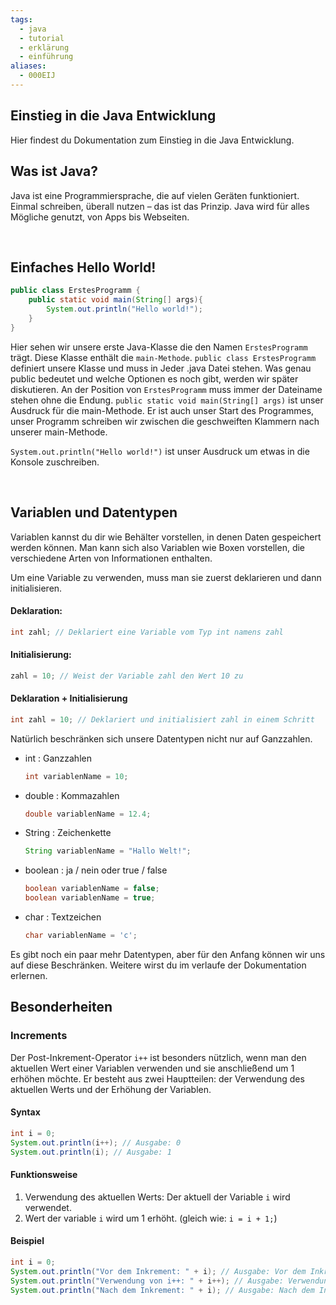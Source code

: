 ```yaml
---
tags:
  - java
  - tutorial
  - erklärung
  - einführung
aliases:
  - 000EIJ
---
```

## Einstieg in die Java Entwicklung
Hier findest du Dokumentation zum Einstieg in die Java Entwicklung.

## Was ist Java?
Java ist eine Programmiersprache, die auf vielen Geräten funktioniert. Einmal schreiben, überall nutzen – das ist das Prinzip. Java wird für alles Mögliche genutzt, von Apps bis Webseiten.

<br/>

## Einfaches Hello World!
```java
public class ErstesProgramm {
	public static void main(String[] args){
		System.out.println("Hello world!");
	}
}
```

Hier sehen wir unsere erste Java-Klasse die den Namen ``ErstesProgramm`` trägt. Diese Klasse enthält die ``main-Methode``. 
``public class ErstesProgramm `` definiert unsere Klasse und muss in Jeder .java Datei stehen. Was genau public bedeutet und welche Optionen es noch gibt, werden wir später diskutieren. An der Position von ``ErstesProgramm`` muss immer der Dateiname stehen ohne die Endung.
``public static void main(String[] args)`` ist unser Ausdruck für die main-Methode. Er ist auch unser Start des Programmes, unser Programm schreiben wir zwischen die geschweiften Klammern nach unserer main-Methode. 

``System.out.println("Hello world!")`` ist unser Ausdruck um etwas in die Konsole zuschreiben.

<br/>

## Variablen und Datentypen
Variablen kannst du dir wie Behälter vorstellen, in denen Daten gespeichert werden können. Man kann sich also Variablen wie Boxen vorstellen, die verschiedene Arten von Informationen enthalten. 

Um eine Variable zu verwenden, muss man sie zuerst deklarieren und dann initialisieren.

#### Deklaration:
```Java
int zahl; // Deklariert eine Variable vom Typ int namens zahl
```
#### Initialisierung:
```Java
zahl = 10; // Weist der Variable zahl den Wert 10 zu
```
#### Deklaration + Initialisierung
```Java
int zahl = 10; // Deklariert und initialisiert zahl in einem Schritt
```

Natürlich beschränken sich unsere Datentypen nicht nur auf Ganzzahlen. 
* int : Ganzzahlen
	```java 
	int variablenName = 10;
	```
* double : Kommazahlen
	```java
	double variablenName = 12.4;
	```
* String : Zeichenkette
	```java
	String variablenName = "Hallo Welt!";
	```
* boolean : ja / nein oder true / false
	```java
	boolean variablenName = false;
	boolean variablenName = true;
	```
* char : Textzeichen
	```java
	char variablenName = 'c';
	```
	
Es gibt noch ein paar mehr Datentypen, aber für den Anfang können wir uns auf diese Beschränken. Weitere wirst du im verlaufe der Dokumentation erlernen.

## Besonderheiten
### Increments
Der Post-Inkrement-Operator ``i++`` ist besonders nützlich, wenn man den aktuellen Wert einer Variablen verwenden und sie anschließend um 1 erhöhen möchte. Er besteht aus zwei Hauptteilen: der Verwendung des aktuellen Werts und der Erhöhung der Variablen.

#### Syntax
```java
int i = 0;
System.out.println(i++); // Ausgabe: 0
System.out.println(i); // Ausgabe: 1
```

#### Funktionsweise
1. Verwendung des aktuellen Werts: Der aktuell der Variable ``i`` wird verwendet.
2. Wert der variable ``i`` wird um 1 erhöht. (gleich wie: ``i = i + 1;``)

#### Beispiel
```java
int i = 0;
System.out.println("Vor dem Inkrement: " + i); // Ausgabe: Vor dem Inkrement: 0
System.out.println("Verwendung von i++: " + i++); // Ausgabe: Verwendung von i++: 0
System.out.println("Nach dem Inkrement: " + i); // Ausgabe: Nach dem Inkrement: 1
```

